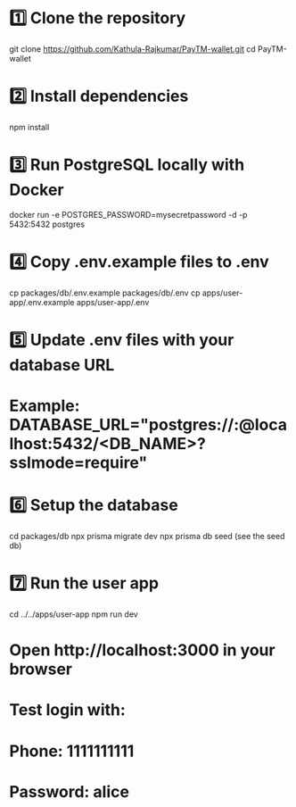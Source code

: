 # 1️⃣ Clone the repository
git clone https://github.com/Kathula-Rajkumar/PayTM-wallet.git
cd PayTM-wallet

# 2️⃣ Install dependencies
npm install

# 3️⃣ Run PostgreSQL locally with Docker
docker run -e POSTGRES_PASSWORD=mysecretpassword -d -p 5432:5432 postgres

# 4️⃣ Copy .env.example files to .env
cp packages/db/.env.example packages/db/.env
cp apps/user-app/.env.example apps/user-app/.env

# 5️⃣ Update .env files with your database URL
# Example: DATABASE_URL="postgres://<USERNAME>:<PASSWORD>@localhost:5432/<DB_NAME>?sslmode=require"

# 6️⃣ Setup the database
cd packages/db
npx prisma migrate dev
npx prisma db seed (see the seed db)

# 7️⃣ Run the user app
cd ../../apps/user-app
npm run dev

# Open http://localhost:3000 in your browser
# Test login with:
# Phone: 1111111111
# Password: alice
